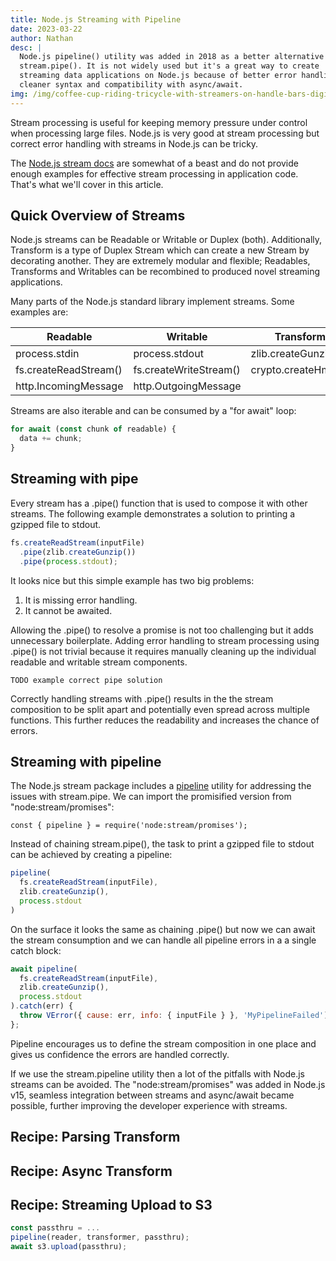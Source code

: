 ```yaml
---
title: Node.js Streaming with Pipeline
date: 2023-03-22
author: Nathan
desc: |
  Node.js pipeline() utility was added in 2018 as a better alternative to
  stream.pipe(). It is not widely used but it's a great way to create
  streaming data applications on Node.js because of better error handling,
  cleaner syntax and compatibility with async/await.
img: /img/coffee-cup-riding-tricycle-with-streamers-on-handle-bars-digital-art.jpg
---
```


Stream processing is useful for keeping memory pressure under control when
processing large files. Node.js is very good at stream processing but correct
error handling with streams in Node.js can be tricky.

The [Node.js stream docs][node-stream-docs] are somewhat of a beast and
do not provide enough examples for effective stream processing in application
code. That's what we'll cover in this article.


## Quick Overview of Streams

Node.js streams can be Readable or Writable or Duplex (both). Additionally,
Transform is a type of Duplex Stream which can create a new Stream by decorating
another. They are extremely modular and flexible; Readables, Transforms and
Writables can be recombined to produced novel streaming applications.

Many parts of the Node.js standard library implement streams. Some examples are:

| Readable              | Writable               | Transform           |
|-----------------------|------------------------|---------------------|
| process.stdin         | process.stdout         | zlib.createGunzip() |
| fs.createReadStream() | fs.createWriteStream() | crypto.createHmac() |
| http.IncomingMessage  | http.OutgoingMessage   |                     |


Streams are also iterable and can be consumed by a "for await" loop:


```js
for await (const chunk of readable) {
  data += chunk;
}
```

## Streaming with pipe

Every stream has a .pipe() function that is used to compose it with other
streams. The following  example demonstrates a solution to printing a gzipped
file to stdout.

```js
fs.createReadStream(inputFile)
  .pipe(zlib.createGunzip())
  .pipe(process.stdout);
```

It looks nice but this simple example has two big problems:

1. It is missing error handling.
1. It cannot be awaited.

Allowing the .pipe() to resolve a promise is not too challenging but it adds
unnecessary boilerplate. Adding error handling to stream processing using
.pipe() is not trivial because it requires manually cleaning up the individual
readable and writable stream components.

```
TODO example correct pipe solution
```

Correctly handling streams with .pipe() results in the the
stream composition to be split apart and potentially even spread across
multiple functions. This further reduces the readability and increases the
chance of errors.


## Streaming with pipeline

The Node.js stream package includes a [pipeline][node-pipeline-docs] utility
for addressing the issues with stream.pipe.  We can import the promisified
version from "node:stream/promises":

```
const { pipeline } = require('node:stream/promises');
```

Instead of chaining stream.pipe(), the task to print a gzipped file to stdout
can be achieved by creating a pipeline:

```js
pipeline(
  fs.createReadStream(inputFile),
  zlib.createGunzip(),
  process.stdout
)
```


On the surface it looks the same as chaining .pipe() but now we can await the
stream consumption and we can handle all pipeline errors in a a single catch
block:


```javascript
await pipeline(
  fs.createReadStream(inputFile),
  zlib.createGunzip(),
  process.stdout
).catch(err) {
  throw VError({ cause: err, info: { inputFile } }, 'MyPipelineFailed');
};
```


Pipeline encourages us to define the stream composition in
one place and gives us confidence the errors are handled correctly.

If we use the stream.pipeline utility then a lot of the
pitfalls with Node.js streams can be avoided. The "node:stream/promises" was added in Node.js v15,
seamless integration between streams and async/await became possible, further
improving the developer experience with streams.

## Recipe: Parsing Transform

## Recipe: Async Transform

## Recipe: Streaming Upload to S3

```js
const passthru = ...
pipeline(reader, transformer, passthru);
await s3.upload(passthru);

```

[backpressure]: https://nodejs.org/en/docs/guides/backpressuring-in-streams
[node-pipeline-docs]: https://nodejs.org/docs/latest-v18.x/api/stream.html#streampipelinesource-transforms-destination-callback
[node-stream-docs]: https://nodejs.org/docs/latest-v18.x/api/stream.html

[3]: https://ljn.io/posts/async-stream-handlers
